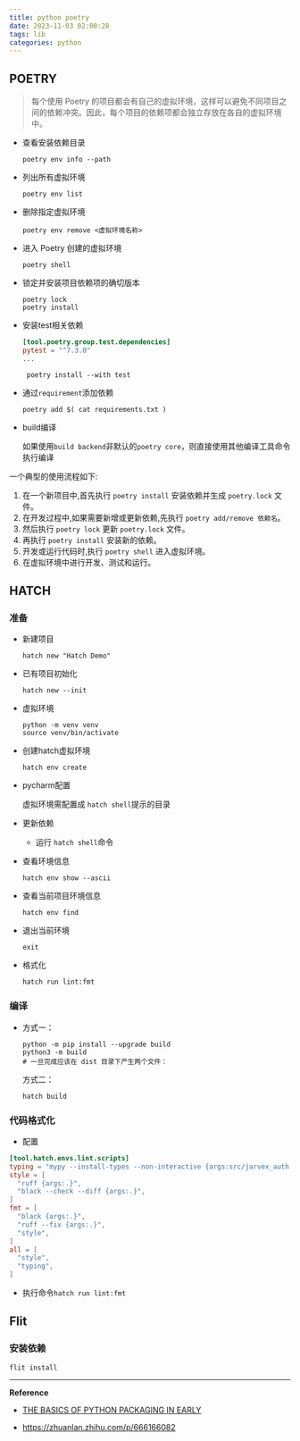 ```yaml
---
title: python poetry
date: 2023-11-03 02:00:28
tags: lib
categories: python
---
```


## POETRY 

> 每个使用 Poetry 的项目都会有自己的虚拟环境，这样可以避免不同项目之间的依赖冲突。因此，每个项目的依赖项都会独立存放在各自的虚拟环境中。

- 查看安装依赖目录

  ```shell
  poetry env info --path
  ```

- 列出所有虚拟环境

  ```shell
  poetry env list
  ```

- 删除指定虚拟环境

  ```shell
  poetry env remove <虚拟环境名称>
  ```

- 进入 Poetry 创建的虚拟环境

  ```
  poetry shell
  ```


- 锁定并安装项目依赖项的确切版本

  ```shell
  poetry lock
  poetry install
  ```


- 安装test相关依赖

  ```toml
  [tool.poetry.group.test.dependencies]
  pytest = "^7.3.0"
  ...
  ```

  

  ```shell
   poetry install --with test
  ```

  


- 通过`requirement`添加依赖

  ```shell
  poetry add $( cat requirements.txt )
  ```

  

- build编译

  如果使用`build backend`非默认的`poetry core`，则直接使用其他编译工具命令执行编译



一个典型的使用流程如下:

1. 在一个新项目中,首先执行 `poetry install` 安装依赖并生成 `poetry.lock` 文件。
2. 在开发过程中,如果需要新增或更新依赖,先执行 `poetry add/remove 依赖名`。
3. 然后执行 `poetry lock` 更新 `poetry.lock` 文件。
4. 再执行 `poetry install` 安装新的依赖。
5. 开发或运行代码时,执行 `poetry shell` 进入虚拟环境。
6. 在虚拟环境中进行开发、测试和运行。



## HATCH

### 准备

- 新建项目

  `hatch new "Hatch Demo"`

- 已有项目初始化

  `hatch new --init`

- 虚拟环境

  ```shell
  python -m venv venv
  source venv/bin/activate
  ```

- 创建hatch虚拟环境

  ```shell
  hatch env create
  ```
  
- pycharm配置

  虚拟环境需配置成 `hatch shell`提示的目录

- 更新依赖

  - 运行 `hatch shell`命令

- 查看环境信息

  ```shell
  hatch env show --ascii
  ```


- 查看当前项目环境信息

  ```shell
  hatch env find
  ```

- 退出当前环境

  ```shell
  exit
  ```

  


- 格式化

  ```shell
  hatch run lint:fmt
  ```


### 编译

- 方式一：

  ```shell
  python -m pip install --upgrade build
  python3 -m build
  # 一旦完成应该在 dist 目录下产生两个文件：
  ```

  方式二：

  ```shell
  hatch build
  ```


### 代码格式化

- 配置

```toml
[tool.hatch.envs.lint.scripts]
typing = "mypy --install-types --non-interactive {args:src/jarvex_auth tests}"
style = [
  "ruff {args:.}",
  "black --check --diff {args:.}",
]
fmt = [
  "black {args:.}",
  "ruff --fix {args:.}",
  "style",
]
all = [
  "style",
  "typing",
]
```

- 执行命令`hatch run lint:fmt`



## Flit	

### 安装依赖

```shell
flit install
```



---

**Reference**

- [THE BASICS OF PYTHON PACKAGING IN EARLY](https://drivendata.co/blog/python-packaging-2023)

- https://zhuanlan.zhihu.com/p/666166082

  